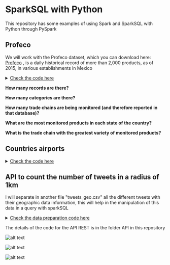 # SparkSQL with Python

<p>

This repository has some examples of using Spark and SparkSQL with Python through PySpark

## Profeco

We will work with the Profeco dataset, which you can download here: [Profeco](https://drive.google.com/uc?export=download&id=0B-4W2dww7ELNazFfOFVhNG5vckE) , is a daily historical record of more than 2,000 products, as of 2015, in various establishments in Mexico

<details closed>
<summary> <a href="https://wittline.github.io/SparkSQL-with-Python/Profeco.html">Check the code here</a> </summary>
</details>

**How many records are there?** 

**How many categories are there?**

**How many trade chains are being monitored (and therefore reported in that database)?**

**What are the most monitored products in each state of the country?**

**What is the trade chain with the greatest variety of monitored products?**



## Countries airports


<details closed>
<summary> <a href="https://wittline.github.io/SparkSQL-with-Python/Airports.html">Check the code here</a> </summary>
</details>


## API to count the number of tweets in a radius of 1km

I will separate in another file "tweets_geo.csv" all the different tweets with their geographic data information, this will help in the manipulation of this data in a query with sparkSQL

<details closed>
<summary> <a href="https://wittline.github.io/SparkSQL-with-Python/Tweet_Count.html">Check the data preparation code here</a> </summary>
</details>

The details of the code for the API REST is in the folder API in this repository

![alt text](https://wittline.github.io/SparkSQL-with-Python/Images/Api1.PNG)

![alt text](https://wittline.github.io/SparkSQL-with-Python/Images/Api2.PNG)

![alt text](https://wittline.github.io/SparkSQL-with-Python/Images/Api3.PNG)


</p>

